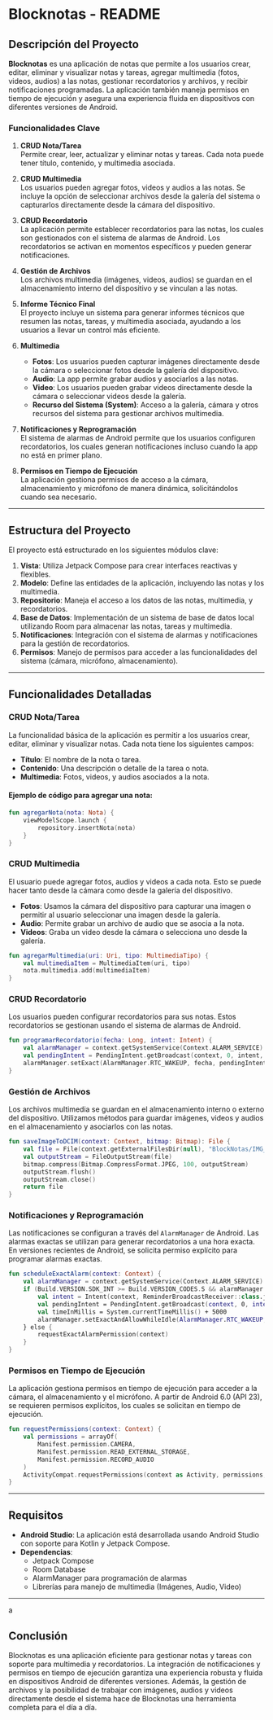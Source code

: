 

# Blocknotas - README

## Descripción del Proyecto

**Blocknotas** es una aplicación de notas que permite a los usuarios crear, editar, eliminar y visualizar notas y tareas, agregar multimedia (fotos, videos, audios) a las notas, gestionar recordatorios y archivos, y recibir notificaciones programadas. La aplicación también maneja permisos en tiempo de ejecución y asegura una experiencia fluida en dispositivos con diferentes versiones de Android.

### Funcionalidades Clave

1. **CRUD Nota/Tarea**  
   Permite crear, leer, actualizar y eliminar notas y tareas. Cada nota puede tener título, contenido, y multimedia asociada.
   
2. **CRUD Multimedia**  
   Los usuarios pueden agregar fotos, videos y audios a las notas. Se incluye la opción de seleccionar archivos desde la galería del sistema o capturarlos directamente desde la cámara del dispositivo.

3. **CRUD Recordatorio**  
   La aplicación permite establecer recordatorios para las notas, los cuales son gestionados con el sistema de alarmas de Android. Los recordatorios se activan en momentos específicos y pueden generar notificaciones.

4. **Gestión de Archivos**  
   Los archivos multimedia (imágenes, videos, audios) se guardan en el almacenamiento interno del dispositivo y se vinculan a las notas.

5. **Informe Técnico Final**  
   El proyecto incluye un sistema para generar informes técnicos que resumen las notas, tareas, y multimedia asociada, ayudando a los usuarios a llevar un control más eficiente.

6. **Multimedia**  
   - **Fotos**: Los usuarios pueden capturar imágenes directamente desde la cámara o seleccionar fotos desde la galería del dispositivo.
   - **Audio**: La app permite grabar audios y asociarlos a las notas.
   - **Video**: Los usuarios pueden grabar videos directamente desde la cámara o seleccionar videos desde la galería.
   - **Recurso del Sistema (System)**: Acceso a la galería, cámara y otros recursos del sistema para gestionar archivos multimedia.
   
7. **Notificaciones y Reprogramación**  
   El sistema de alarmas de Android permite que los usuarios configuren recordatorios, los cuales generan notificaciones incluso cuando la app no está en primer plano.

8. **Permisos en Tiempo de Ejecución**  
   La aplicación gestiona permisos de acceso a la cámara, almacenamiento y micrófono de manera dinámica, solicitándolos cuando sea necesario.

---

## Estructura del Proyecto

El proyecto está estructurado en los siguientes módulos clave:

1. **Vista**: Utiliza Jetpack Compose para crear interfaces reactivas y flexibles.
2. **Modelo**: Define las entidades de la aplicación, incluyendo las notas y los multimedia.
3. **Repositorio**: Maneja el acceso a los datos de las notas, multimedia, y recordatorios.
4. **Base de Datos**: Implementación de un sistema de base de datos local utilizando Room para almacenar las notas, tareas y multimedia.
5. **Notificaciones**: Integración con el sistema de alarmas y notificaciones para la gestión de recordatorios.
6. **Permisos**: Manejo de permisos para acceder a las funcionalidades del sistema (cámara, micrófono, almacenamiento).

---

## Funcionalidades Detalladas

### CRUD Nota/Tarea

La funcionalidad básica de la aplicación es permitir a los usuarios crear, editar, eliminar y visualizar notas. Cada nota tiene los siguientes campos:

- **Título**: El nombre de la nota o tarea.
- **Contenido**: Una descripción o detalle de la tarea o nota.
- **Multimedia**: Fotos, videos, y audios asociados a la nota.

#### Ejemplo de código para agregar una nota:

```kotlin
fun agregarNota(nota: Nota) {
    viewModelScope.launch {
        repository.insertNota(nota)
    }
}
```

### CRUD Multimedia

El usuario puede agregar fotos, audios y videos a cada nota. Esto se puede hacer tanto desde la cámara como desde la galería del dispositivo.

- **Fotos**: Usamos la cámara del dispositivo para capturar una imagen o permitir al usuario seleccionar una imagen desde la galería.
- **Audio**: Permite grabar un archivo de audio que se asocia a la nota.
- **Videos**: Graba un video desde la cámara o selecciona uno desde la galería.

```kotlin
fun agregarMultimedia(uri: Uri, tipo: MultimediaTipo) {
    val multimediaItem = MultimediaItem(uri, tipo)
    nota.multimedia.add(multimediaItem)
}
```

### CRUD Recordatorio

Los usuarios pueden configurar recordatorios para sus notas. Estos recordatorios se gestionan usando el sistema de alarmas de Android.

```kotlin
fun programarRecordatorio(fecha: Long, intent: Intent) {
    val alarmManager = context.getSystemService(Context.ALARM_SERVICE) as AlarmManager
    val pendingIntent = PendingIntent.getBroadcast(context, 0, intent, PendingIntent.FLAG_UPDATE_CURRENT)
    alarmManager.setExact(AlarmManager.RTC_WAKEUP, fecha, pendingIntent)
}
```

### Gestión de Archivos

Los archivos multimedia se guardan en el almacenamiento interno o externo del dispositivo. Utilizamos métodos para guardar imágenes, videos y audios en el almacenamiento y asociarlos con las notas.

```kotlin
fun saveImageToDCIM(context: Context, bitmap: Bitmap): File {
    val file = File(context.getExternalFilesDir(null), "BlockNotas/IMG_${System.currentTimeMillis()}.jpg")
    val outputStream = FileOutputStream(file)
    bitmap.compress(Bitmap.CompressFormat.JPEG, 100, outputStream)
    outputStream.flush()
    outputStream.close()
    return file
}
```

### Notificaciones y Reprogramación

Las notificaciones se configuran a través del `AlarmManager` de Android. Las alarmas exactas se utilizan para generar recordatorios a una hora exacta. En versiones recientes de Android, se solicita permiso explícito para programar alarmas exactas.

```kotlin
fun scheduleExactAlarm(context: Context) {
    val alarmManager = context.getSystemService(Context.ALARM_SERVICE) as AlarmManager
    if (Build.VERSION.SDK_INT >= Build.VERSION_CODES.S && alarmManager.canScheduleExactAlarms()) {
        val intent = Intent(context, ReminderBroadcastReceiver::class.java)
        val pendingIntent = PendingIntent.getBroadcast(context, 0, intent, PendingIntent.FLAG_UPDATE_CURRENT)
        val timeInMillis = System.currentTimeMillis() + 5000
        alarmManager.setExactAndAllowWhileIdle(AlarmManager.RTC_WAKEUP, timeInMillis, pendingIntent)
    } else {
        requestExactAlarmPermission(context)
    }
}
```

### Permisos en Tiempo de Ejecución

La aplicación gestiona permisos en tiempo de ejecución para acceder a la cámara, el almacenamiento y el micrófono. A partir de Android 6.0 (API 23), se requieren permisos explícitos, los cuales se solicitan en tiempo de ejecución.

```kotlin
fun requestPermissions(context: Context) {
    val permissions = arrayOf(
        Manifest.permission.CAMERA,
        Manifest.permission.READ_EXTERNAL_STORAGE,
        Manifest.permission.RECORD_AUDIO
    )
    ActivityCompat.requestPermissions(context as Activity, permissions, REQUEST_CODE)
}
```

---

## Requisitos

- **Android Studio**: La aplicación está desarrollada usando Android Studio con soporte para Kotlin y Jetpack Compose.
- **Dependencias**:
  - Jetpack Compose
  - Room Database
  - AlarmManager para programación de alarmas
  - Librerías para manejo de multimedia (Imágenes, Audio, Video)

---
a

## Conclusión

Blocknotas es una aplicación eficiente para gestionar notas y tareas con soporte para multimedia y recordatorios. La integración de notificaciones y permisos en tiempo de ejecución garantiza una experiencia robusta y fluida en dispositivos Android de diferentes versiones. Además, la gestión de archivos y la posibilidad de trabajar con imágenes, audios y videos directamente desde el sistema hace de Blocknotas una herramienta completa para el día a día.

